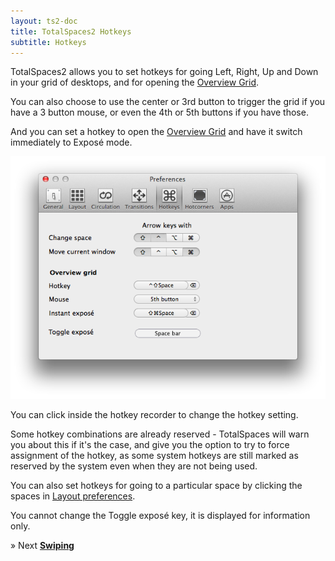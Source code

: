 ```yaml
---
layout: ts2-doc
title: TotalSpaces2 Hotkeys
subtitle: Hotkeys
---
```


TotalSpaces2 allows you to set hotkeys for going Left, Right, Up and Down in your grid of desktops, and for opening the [Overview Grid](/overview2).

You can also choose to use the center or 3rd button to trigger the grid if you have a 3 button mouse, or even the 4th or 5th buttons if you have those.

And you can set a hotkey to open the [Overview Grid](/overview2) and have it switch immediately to Exposé mode.

<img src="/images/hotkeys-preferences-ts2.png" class="prefs-screenshot">

You can click inside the hotkey recorder to change the hotkey setting.

Some hotkey combinations are already reserved - TotalSpaces will warn you about this if it's the case, and give you the option to try to force assignment of the hotkey, as some system hotkeys are still marked as reserved by the system even when they are not being used.

You can also set hotkeys for going to a particular space by clicking the spaces in [Layout preferences](/layout2).

You cannot change the Toggle exposé key, it is displayed for information only.

&raquo; Next [**Swiping**](/swipe2)
